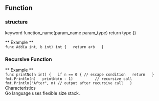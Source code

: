 ## Function  
### structure  
keyword function_name(param_name param_type) return type {}  

** Example **  
`
func Add(a int, b int) int {  
  return a+b  
}
`

### Recursive Function

** Example **  
`
func printNo(n int) {  
	if n == 0 { // escape condition  
		return  
	}  
	fmt.Println(n)  
	printNo(n - 1)          // recursive call  
	fmt.Println("After", n) // output after recursive call  
}  
`
Characteristics  
Go language uses flexible size stack.  
